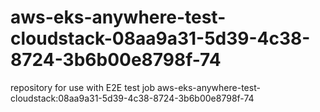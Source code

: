 # aws-eks-anywhere-test-cloudstack-08aa9a31-5d39-4c38-8724-3b6b00e8798f-74
repository for use with E2E test job aws-eks-anywhere-test-cloudstack:08aa9a31-5d39-4c38-8724-3b6b00e8798f-74

